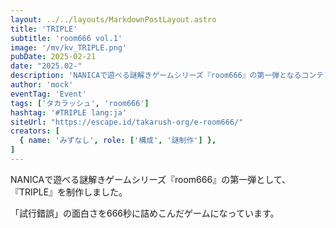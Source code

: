 ```yaml
---
layout: ../../layouts/MarkdownPostLayout.astro
title: 'TRIPLE'
subtitle: 'room666 vol.1'
image: '/mv/kv_TRIPLE.png'
pubDate: 2025-02-21
date: "2025.02-"
description: 'NANICAで遊べる謎解きゲームシリーズ『room666』の第一弾となるコンテンツです。'
author: 'mock'
eventTag: 'Event'
tags: ['タカラッシュ', 'room666']
hashtag: '#TRIPLE lang:ja'
siteUrl: "https://escape.id/takarush-org/e-room666/"
creators: [
  { name: 'みずなし', role: ['構成', '謎制作'] },
]
---
```

NANICAで遊べる謎解きゲームシリーズ『room666』の第一弾として、『TRIPLE』を制作しました。

「試行錯誤」の面白さを666秒に詰めこんだゲームになっています。
